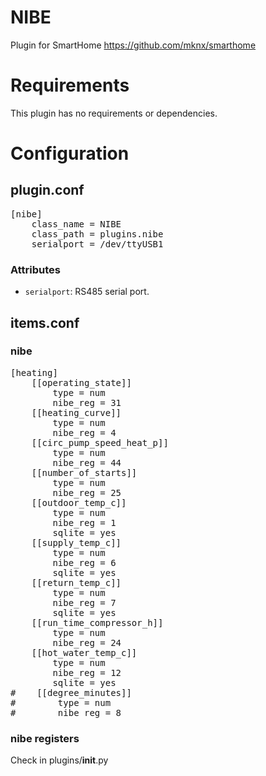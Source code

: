 # NIBE
Plugin for SmartHome https://github.com/mknx/smarthome

Requirements
============
This plugin has no requirements or dependencies.

Configuration
=============

plugin.conf
-----------
<pre>
[nibe]
    class_name = NIBE
    class_path = plugins.nibe
    serialport = /dev/ttyUSB1
</pre>

### Attributes
  * `serialport`: RS485 serial port.

items.conf
--------------
### nibe

<pre>
[heating]
    [[operating_state]]
        type = num
        nibe_reg = 31
    [[heating_curve]]
        type = num
        nibe_reg = 4
    [[circ_pump_speed_heat_p]]
        type = num
        nibe_reg = 44
    [[number_of_starts]]
        type = num
        nibe_reg = 25
    [[outdoor_temp_c]]
        type = num
        nibe_reg = 1
        sqlite = yes
    [[supply_temp_c]]
        type = num
        nibe_reg = 6
        sqlite = yes
    [[return_temp_c]]
        type = num
        nibe_reg = 7
        sqlite = yes
    [[run_time_compressor_h]]
        type = num
        nibe_reg = 24
    [[hot_water_temp_c]]
        type = num
        nibe_reg = 12
        sqlite = yes
#    [[degree_minutes]]
#        type = num
#        nibe_reg = 8
</pre>

### nibe registers
Check in plugins/__init__.py
